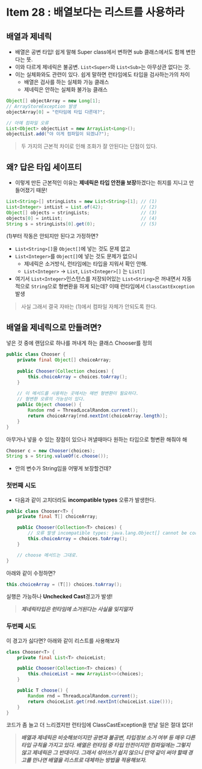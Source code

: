 # Item 28 : 배열보다는 리스트를 사용하라

## 배열과 제네릭

- 배열은 공변 타입! 쉽게 말해 Super class에서 변하면 sub 클래스에서도 함께 변한다는 뜻.
- 이와 다르게 제네릭은 불공변. ```List<Super>```와 ```List<Sub>```는 아무상관 없다는 것.
- 이는 실체화와도 관련이 있다. 쉽게 말하면 런타임에도 타입을 검사하는가의 차이
    - 배열은 검사를 하는 실체화 가능 클래스
    - 제네릭은 안하는 실체화 불가능 클래스

```java
Object[] objectArray = new Long[1];
// ArrayStoreException 발생
objectArray[0] = "런타임에 타입 다른데?";

// 아예 컴파일 오류
List<Object> objectList = new ArrayList<Long>();
objectList.add("야 이게 컴파일이 되겠냐?");
```

> 두 가지의 근본적 차이로 인해 조화가 잘 안된다는 단점이 있다.
> 

## 왜? 답은 타입 세이프티

- 이렇게 만든 근본적인 이유는 **제네릭은 타입 안전을 보장**하겠다는 취지를 지니고 만들어졌기 때문!

```java
List<String>[] stringLists = new List<String>[1]; // (1) 
List<Integer> intList = List.of(42);              // (2)
Object[] objects = stringLists;                   // (3)
objects[0] = intList;                             // (4)
String s = stringLists[0].get(0);                 // (5)
```

(1)부터 작동은 안되지만 된다고 가정하면? 

- ```List<String>[]```을 ```Object[]```에 넣는 것도 문제 없고
- ```List<Integer>```를 ```Object[]```에 넣는 것도 문제가 없으니
    - 제네릭은 소거방식, 런타임에는 타입을 지워서 확인 안해.
    - ```List<Integer>``` → ```List```, ```List<Integer>[]``` 는 ```List[]```
- 여기서 ```List<Integer>```인스턴스를 저장되어있는 ```List<String>```은 꺼내면서 자동적으로 ```String```으로 형변환을 하게 되는데? 이때 런타임에서 ```ClassCastException``` 발생

> 사실 그래서 결국 자바는 (1)에서 컴파일 자체가 안되도록 한다.
> 

## 배열을 제네릭으로 만들려면?

넣은 것 중에 랜덤으로 하나를 꺼내게 하는 클래스 Chooser를 정의

```java
public class Chooser {
    private final Object[] choiceArray;
    
    public Chooser(Collection choices) {
        this.choiceArray = choices.toArray();
    }
    
    // 이 메서드를 사용하는 곳에서는 매번 형변환이 필요하다.
    // 형변환 오류의 가능성이 있다.
    public Object choose() {
        Random rnd = ThreadLocalRandom.current();
        return choiceArray[rnd.nextInt(choiceArray.length)];
    }
}
```

아무거나 넣을 수 있는 장점이 있으나 꺼낼때마다 원하는 타입으로 형변환 해줘야 해

```java
Chooser c = new Chooser(choices);
String s = String.valueOf(c.choose());
```

- 안의 변수가 String임을 어떻게 보장할건데?

### 첫번째 시도

- 다음과 같이 고치더라도 **incompatible types** 오류가 발생한다.

```java
public class Chooser<T> {
    private final T[] choiceArray;

    public Chooser(Collection<T> choices) {
        // 오류 발생 incompatible types: java.lang.Object[] cannot be converted to T[]
        this.choiceArray = choices.toArray();
    }

    // choose 메서드는 그대로.
}
```

아래와 같이 수정하면? 

```java
this.choiceArray = (T[]) choices.toArray();
```

실행은 가능하나 **Unchecked Cast**경고가 발생!

> ***제네릭타입은 런타임에 소거된다는 사실을 잊지말자***
> 

### 두번째 시도

이 경고가 싫다면? 아래와 같이 리스트를 사용해보자

```java
class Chooser<T> {
    private final List<T> choiceList;

    public Chooser(Collection<T> choices) {
        this.choiceList = new ArrayList<>(choices);
    }

    public T choose() {
        Random rnd = ThreadLocalRandom.current();
        return choiceList.get(rnd.nextInt(choiceList.size()));
    }
}
```

코드가 좀 늘고 더 느리겠지만 런타임에 ClassCastException을 만날 일은 절대 없다! 

> ***배열과 제네릭은 비슷해보이지만 공변과 불공변, 타입정보 소거 여부 등 매우 다른 타입 규칙을 가지고 있다. 배열은 런타임 중 타입 안전이지만 컴파일에는 그렇지 않고 제네릭은 그 반대이다. 그래서 섞어쓰기 쉽지 않으니 만약 같이 써야 할때 경고를 만나면 배열을 리스트로 대체하는 방법을 적용해보자.***
>